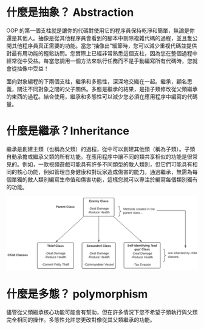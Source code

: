 # 什麼是抽象？ Abstraction 

OOP 的第一個支柱就是讓你的代碼對使用它的程序員保持乾淨和簡單，無論是你還是其他人。抽像是從其他程序員會看到的腳本中刪除複雜代碼的過程，並且隻公開其他程序員真正需要的功能。當您“抽像出”細節時，您可以減少重複代碼並提供對最有用功能的輕鬆訪問。您實際上已經非常熟悉這個支柱，因為您在整個過程中經常從中受益。每當您調用一個方法來執行任務而不是手動編寫所有代碼時，您就會從抽像中受益！

面向對象編程的下兩個支柱，繼承和多態性，深深地交織在一起。繼承，顧名思義，關注不同對象之間的父子關係。多態是繼承的結果，是指子類修改從父類繼承的東西的過程。結合使用，繼承和多態性可以減少您必須在應用程序中編寫的代碼量。

# 什麼是繼承？Inheritance 
繼承是創建主類（也稱為父類）的過程，從中可以創建其他類（稱為子類）。子類自動承擔或繼承父類的所有功能。在應用程序中讓不同的類共享相似的功能是很常見的。例如，一款視頻遊戲可能具有許多不同類型的敵人類別，但它們可能具有相同的核心功能，例如管理自身健康和對玩家造成傷害的能力。通過繼承，無需為每個單獨的敵人類別編寫生命值和傷害功能，這樣您就可以專注於編寫每個類別獨有的功能。

![](pic/2d1b6807-43a2-4fa6-9d6b-99ee50c8ff9f_93.png.2000x0x1.png)

# 什麼是多態？ polymorphism
儘管從父類繼承核心功能可能會有幫助，但在許多情況下您不希望子類執行與父類完全相同的操作。多態性允許您更改對像從其父類繼承的功能。
